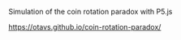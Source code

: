 Simulation of the coin rotation paradox with P5.js  

https://otavs.github.io/coin-rotation-paradox/
